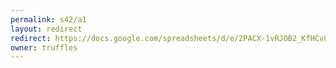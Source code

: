 ```yaml
---
permalink: s42/a1
layout: redirect
redirect: https://docs.google.com/spreadsheets/d/e/2PACX-1vRJOB2_KfHCv8Z-LOUddREXo4JtlS5fssPVwrkH2KlMAJdv5Hc3uhhbRT_MfNnYXdcZXJn3WvRzJ8s5/pubhtml
owner: truffles
---
```

